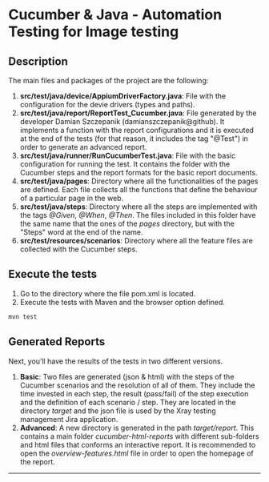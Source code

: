 # Cucumber & Java - Automation Testing for Image testing


## Description

The main files and packages of the project are the following:

1. **src/test/java/device/AppiumDriverFactory.java**: File with the configuration for the devie drivers (types and paths).
2. **src/test/java/report/ReportTest_Cucumber.java**: File generated by the developer Damian Szczepanik (damianszczepanik@github). It implements a function with the report configurations and it is executed at the end of the tests (for that reason, it includes the tag "@Test") in order to generate an advanced report.
3. **src/test/java/runner/RunCucumberTest.java**: File with the basic configuration for running the test. It contains the folder with the Cucumber steps and the report formats for the basic report documents.
4. **src/test/java/pages**: Directory where all the functionalities of the pages are defined. Each file collects all the functions that define the behaviour of a particular page in the web.
5. **src/test/java/steps**: Directory where all the steps are implemented with the tags *@Given*, *@When*, *@Then*. The files included in this folder have the same name that the ones of the *pages* directory, but with the "Steps" word at the end of the name.
6. **src/test/resources/scenarios**: Directory where all the feature files are collected with the Cucumber steps.


## Execute the tests

1. Go to the directory where the file pom.xml is located.
2. Execute the tests with Maven and the browser option defined.

```bash
mvn test
```


## Generated Reports

Next, you’ll have the results of the tests in two different versions.

1. **Basic**: Two files are generated (json & html) with the steps of the Cucumber scenarios and the resolution of all of them. They include the time invested in each step, the result (pass/fail) of the step execution and the definition of each scenario / step. They are located in the directory *target* and the json file is used by the Xray testing management Jira application.
2. **Advanced**: A new directory is generated in the path *target/report*. This contains a main folder *cucumber-html-reports* with different sub-folders and html files that conforms an interactive report. It is recommended to open the *overview-features.html* file in order to open the homepage of the report.

---
